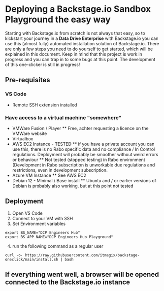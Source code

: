 # Deploying a Backstage.io Sandbox Playground the easy way
Starting with Backstage.io from scratch is not always that easy, so to kickstart your journey in a **Data Drive Enterprise** with Backstage.io you can use this (almost fully) automated installation solution of Backstage.io. There are only a few steps you need to do yourself to get started, which will be explained in this document. Keep in mind that this project is work in progress and you can trap in to some bugs at this point. The development of this one-clicker is still in progress!

## Pre-requisites
### VS Code
* Remote SSH extension installed
### Have access to a virtual machine "somewhere"
* VMWare Fusion / Player
** Free, achter requesting a licence on the VMWare website
* Virtualbox
* AWS EC2 Instance - TESTED
** if you have a private account you can use this, there is no Rabo specific data and no compliance / In Control regulations. Deployment will probably be smoother without weird errors or behaviour
** Not tested (stopped testing) in Rabo environment (Development in Rabo subscription is unworkable due regulations and restrictions, even in development subscription.
* Azure VM Instance
** See AWS EC2
* Debian 12 - Minimal / Base install
** Ubuntu and / or earlier versions of Debian is probably also working, but at this point not tested

## Deployment
1. Open VS Code
2. Connect to your VM with SSH
3. Set Environment variables
```
export BS_NAME="DCP Engineers Hub"
export BS_APP_NAME="DCP Engineers Hub Playground"
```
4. run the following command as a regular user
```
curl -o- https://raw.githubusercontent.com/itmagix/backstage-oneclick/main/install.sh | bash
```

## If everything went well, a browser will be opened connected to the Backstage.io instance
